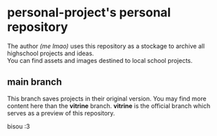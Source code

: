 # personal-project's personal repository
The author *(me lmao)* uses this repository as a stockage to archive all highschool projects and ideas.<br>
You can find assets and images destined to local school projects.
## main branch
This branch saves projects in their original version. You may find more content here than the **vitrine** branch.
**vitrine** is the official branch which serves as a preview of this repository.

bisou :3
